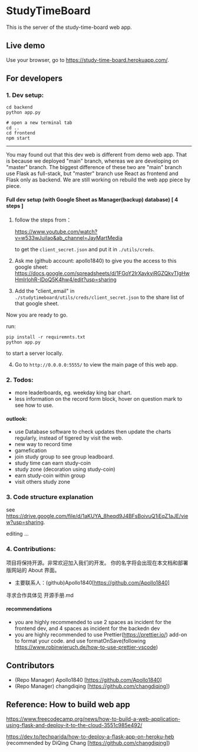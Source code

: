 # StudyTimeBoard

This is the server of the study-time-board web app.

## Live demo

Use your browser, go to https://study-time-board.herokuapp.com/.

## For developers

### 1. Dev setup:

    cd backend
    python app.py

    # open a new terminal tab
    cd ..
    cd frontend
    npm start

---

You may found out that this dev web is different from demo web app.
That is because we deployed "main" branch, whereas we are developing on "master" branch.
The biggest difference of these two are "main" branch use Flask as full-stack,
but "master" branch use React as frontend and Flask only as backend.
We are still working on rebuild the web app piece by piece.

#### Full dev setup (with Google Sheet as Manager(backup) database) [ 4 steps ]

1. follow the steps from：

   https://www.youtube.com/watch?v=w533wJuilao&ab_channel=JayMartMedia

   to get the `client_secret.json` and put it in `./utils/creds`.

2. Ask me (github account: apollo1840) to give you the access to this google sheet:
   https://docs.google.com/spreadsheets/d/1FGoY2IrXavkyiRGZQkvTIgHwHmIrlohR-IDoQ5K4hw4/edit?usp=sharing

3. Add the "client_email" in `./studytimeboard/utils/creds/client_secret.json` to the share list of that google sheet.

Now you are ready to go.

run:

    pip install -r requiremnts.txt
    python app.py

to start a server locally.

4. Go to `http://0.0.0.0:5555/` to view the main page of this web app.

### 2. Todos:

- more leaderboards, eg. weekday king bar chart.
- less information on the record form block, hover on question mark to see how to use.

#### outlook:

- use Database software to check updates then update the charts regularly, instead of tigered by visit the web.
- new way to record time
- gamefication
- join study group to see group leadboard.
- study time can earn study-coin
- study zone (decoration using study-coin)
- earn study-coin within group
- visit others study zone

### 3. Code structure explanation

see https://drive.google.com/file/d/1aKUYA_8heqd9J4BFsBoivuQ1iEqZ1aJE/view?usp=sharing.

editing ...

### 4. Contributions:

项目将保持开源。非常欢迎加入我们的开发。
你的名字将会出现在本文档和部署版网站的 About 界面。

- 主要联系人：(github)Apollo1840[https://github.com/Apollo1840]

寻求合作具体见 开源手册.md

#### recommendations

- you are highly recommended to use 2 spaces as incident for the frontend dev, and 4 spaces as incident for the backedn dev
- you are highly recommended to use Prettier(https://prettier.io/) add-on to format your code. and use formatOnSave(following https://www.robinwieruch.de/how-to-use-prettier-vscode)

## Contributors

- (Repo Manager) Apollo1840 [https://github.com/Apollo1840]
- (Repo Manager) changdiqing [https://github.com/changdiqing])

## Reference: How to build web app

https://www.freecodecamp.org/news/how-to-build-a-web-application-using-flask-and-deploy-it-to-the-cloud-3551c985e492/

https://dev.to/techparida/how-to-deploy-a-flask-app-on-heroku-heb (recommended by DiQing Chang [https://github.com/changdiqing])

